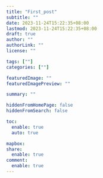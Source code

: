 ```yaml
---
title: "First_post"
subtitle: ""
date: 2023-11-24T15:22:35+08:00
lastmod: 2023-11-24T15:22:35+08:00
draft: true
author: ""
authorLink: ""
license: ""

tags: [""]
categories: [""]

featuredImage: ""
featuredImagePreview: ""

summary: ""

hiddenFromHomePage: false
hiddenFromSearch: false

toc:
  enable: true
  auto: true

mapbox:
share:
  enable: true
comment:
  enable: true
---
```


